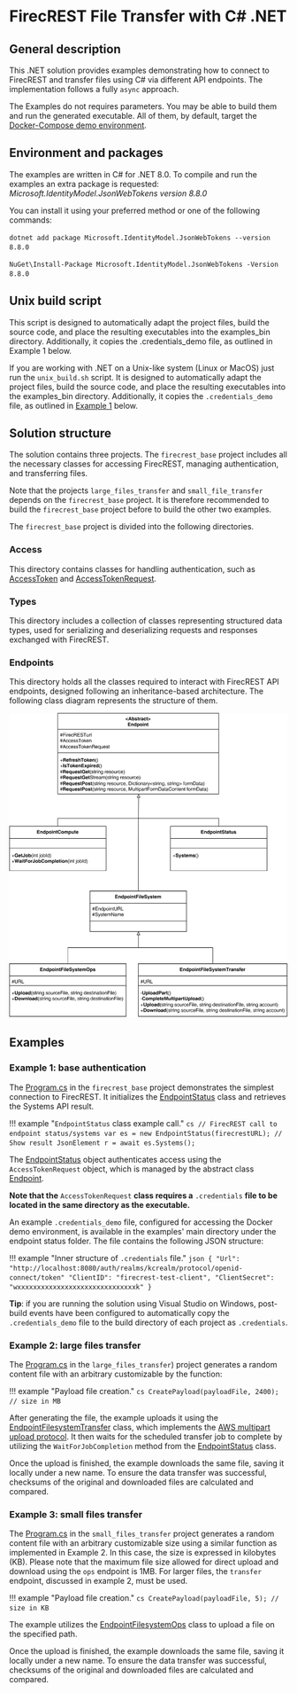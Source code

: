 # FirecREST File Transfer with C# .NET
## General description
This .NET solution provides examples demonstrating how to connect to FirecREST and transfer files using C# via different API endpoints. The implementation follows a fully `async` approach.

The Examples do not requires parameters. You may be able to build them and run the generated executable. All of them, by default, target the [Docker-Compose demo environment](../../getting_started/README.md#trying-firecrest-in-a-containerised-environment).

## Environment and packages
The examples are written in C# for .NET 8.0. 
To compile and run the examples an extra package is requested: <i>Microsoft.IdentityModel.JsonWebTokens version 8.8.0</i>

You can install it using your preferred method or one of the following commands:

`dotnet add package Microsoft.IdentityModel.JsonWebTokens --version 8.8.0`

`NuGet\Install-Package Microsoft.IdentityModel.JsonWebTokens -Version 8.8.0`

## Unix build script
This script is designed to automatically adapt the project files, build the source code, and place the resulting executables into the examples_bin directory. Additionally, it copies the .credentials_demo file, as outlined in Example 1 below.

If you are working with .NET on a Unix-like system (Linux or MacOS) just run the `unix_build.sh` script.
It is designed to automatically adapt the project files, build the source code, and place the resulting executables into the examples_bin directory. Additionally, it copies the `.credentials_demo` file, as outlined in [Example 1](#example-1-base-authentication) below.

## Solution structure
The solution contains three projects. The `firecrest_base` project includes all the necessary classes for accessing FirecREST, managing authentication, and transferring files.

Note that the projects `large_files_transfer` and `small_file_transfer` depends on the `firecrest_base` project. It is therefore recommended to build the `firecrest_base` project before to build the other two examples.

The `firecrest_base` project is divided into the following directories.
### Access
This directory contains classes for handling authentication, such as [AccessToken](firecrest_base/Access/AccessToken.cs) and [AccessTokenRequest](firecrest_base/Access/AccessTokenRequest.cs).
### Types
This directory includes a collection of classes representing structured data types, used for serializing and deserializing requests and responses exchanged with FirecREST.
### Endpoints
This directory holds all the classes required to interact with FirecREST API endpoints, designed following an inheritance-based architecture. The following class diagram represents the structure of them.

![f7t_authn_basic](../../assets/img/dot_net_class_diagram.svg)

## Examples
### Example 1: base authentication 
The [Program.cs](firecrest_base/Program.cs) in the `firecrest_base` project demonstrates the simplest connection to FirecREST. It initializes the [EndpointStatus](firecrest_base/Endpoints/EndpointStatus.cs) class and retrieves the Systems API result.

!!! example "`EndpointStatus` class example call."
    ```cs
    // FirecREST call to endpoint status/systems
    var es = new EndpointStatus(firecrestURL);
    // Show result
    JsonElement r = await es.Systems();
    ```

The [EndpointStatus](firecrest_base/Endpoints/EndpointStatus.cs) object authenticates access using the `AccessTokenRequest` object, which is managed by the abstract class [Endpoint](firecrest_base/Endpoints/Endpoint.cs).

<b>Note that the</b> `AccessTokenRequest` <b>class requires a</b> `.credentials` <b>file to be located in the same directory as the executable.</b>

An example `.credentials_demo` file, configured for accessing the Docker demo environment, is available in the examples' main directory under the endpoint status folder. The file contains the following JSON structure:

!!! example "Inner structure of `.credentials` file."
    ```json
    {
        "Url": "http://localhost:8080/auth/realms/kcrealm/protocol/openid-connect/token"
        "ClientID": "firecrest-test-client",
        "ClientSecret": "wxxxxxxxxxxxxxxxxxxxxxxxxxxxxxxk"
    }
    ```

<b>Tip</b>: if you are running the solution using Visual Studio on Windows, post-build events have been configured to automatically copy the `.credentials_demo` file to the build directory of each project as `.credentials`.

### Example 2: large files transfer
The [Program.cs](large_files_transfer/Program.cs) in the `large_files_transfer`) project generates a random content file with an arbitrary customizable by the function:

!!! example "Payload file creation."
    ```cs
    CreatePayload(payloadFile, 2400); // size in MB
    ```

After generating the file, the example uploads it using the [EndpointFilesystemTransfer](firecrest_base/Endpoints/EndpointFilesystemTransfer.cs) class, which implements the [AWS multipart upload protocol](https://docs.aws.amazon.com/AmazonS3/latest/userguide/mpuoverview.html). It then waits for the scheduled transfer job to complete by utilizing the `WaitForJobCompletion` method from the [EndpointStatus](firecrest_base/Endpoints/EndpointStatus.cs) class.

Once the upload is finished, the example downloads the same file, saving it locally under a new name. To ensure the data transfer was successful, checksums of the original and downloaded files are calculated and compared.

### Example 3: small files transfer
The [Program.cs](small_files_transfer/Program.cs) in the `small_files_transfer` project generates a random content file with an arbitrary customizable size using a similar function as implemented in Example 2. In this case, the size is expressed in kilobytes (KB). Please note that the maximum file size allowed for direct upload and download using the `ops` endpoint is 1MB. For larger files, the `transfer` endpoint, discussed in example 2, must be used.

!!! example "Payload file creation."
    ```cs
    CreatePayload(payloadFile, 5); // size in KB
    ```

The example utilizes the [EndpointFilesystemOps](firecrest_base/Endpoints/EndpointFilesystemOps.cs) class to upload a file on the specified path.

Once the upload is finished, the example downloads the same file, saving it locally under a new name. To ensure the data transfer was successful, checksums of the original and downloaded files are calculated and compared.

